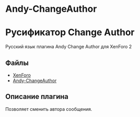 # Andy-ChangeAuthor
 
# Русификатор Change Author
Русский язык плагина Andy Change Author для XenForo 2

## Файлы
* [XenForo](https://xenforo.com/)
* [Andy-ChangeAuthor](https://www.xf2addons.com/resources/change-author.7/)

## Описание плагина
Позволяет сменить автора сообщения.